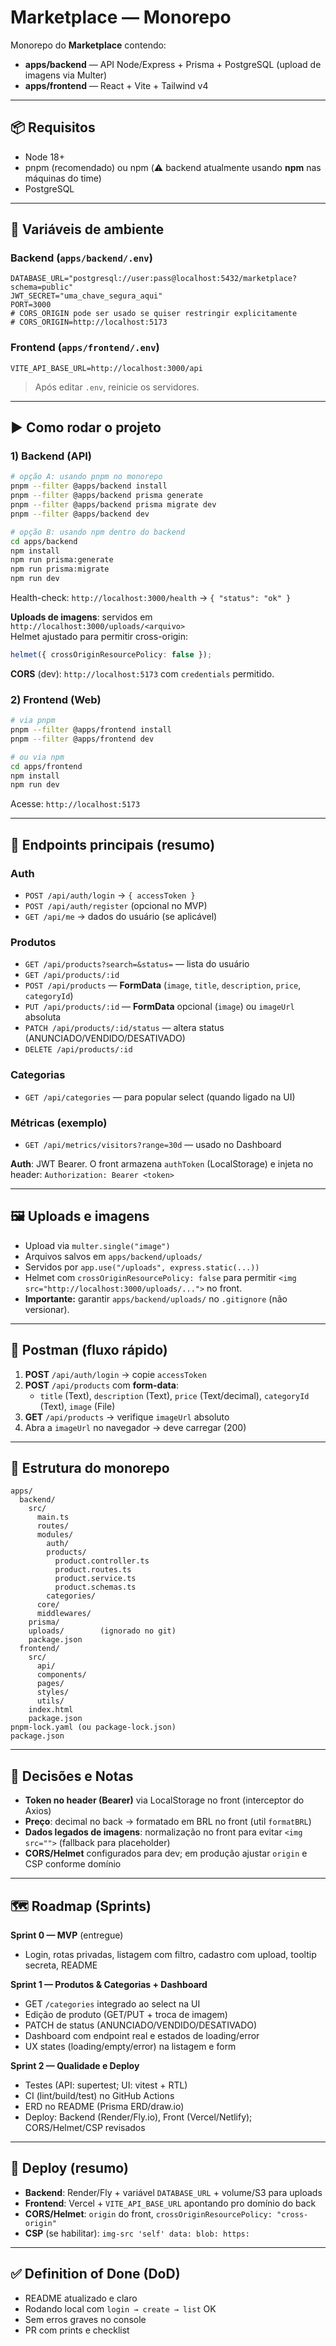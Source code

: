 # Marketplace — Monorepo

Monorepo do **Marketplace** contendo:

- **apps/backend** — API Node/Express + Prisma + PostgreSQL (upload de imagens via Multer)
- **apps/frontend** — React + Vite + Tailwind v4

---

## 📦 Requisitos

- Node 18+
- pnpm (recomendado) ou npm (⚠️ backend atualmente usando **npm** nas máquinas do time)
- PostgreSQL

---

## 🔐 Variáveis de ambiente

### Backend (`apps/backend/.env`)

```env
DATABASE_URL="postgresql://user:pass@localhost:5432/marketplace?schema=public"
JWT_SECRET="uma_chave_segura_aqui"
PORT=3000
# CORS_ORIGIN pode ser usado se quiser restringir explicitamente
# CORS_ORIGIN=http://localhost:5173
```

### Frontend (`apps/frontend/.env`)

```env
VITE_API_BASE_URL=http://localhost:3000/api
```

> Após editar `.env`, reinicie os servidores.

---

## ▶️ Como rodar o projeto

### 1) Backend (API)

```bash
# opção A: usando pnpm no monorepo
pnpm --filter @apps/backend install
pnpm --filter @apps/backend prisma generate
pnpm --filter @apps/backend prisma migrate dev
pnpm --filter @apps/backend dev

# opção B: usando npm dentro do backend
cd apps/backend
npm install
npm run prisma:generate
npm run prisma:migrate
npm run dev
```

Health-check: `http://localhost:3000/health` → `{ "status": "ok" }`

**Uploads de imagens**: servidos em `http://localhost:3000/uploads/<arquivo>`  
Helmet ajustado para permitir cross-origin:

```ts
helmet({ crossOriginResourcePolicy: false });
```

**CORS** (dev): `http://localhost:5173` com `credentials` permitido.

### 2) Frontend (Web)

```bash
# via pnpm
pnpm --filter @apps/frontend install
pnpm --filter @apps/frontend dev

# ou via npm
cd apps/frontend
npm install
npm run dev
```

Acesse: `http://localhost:5173`

---

## 🔌 Endpoints principais (resumo)

### Auth

- `POST /api/auth/login` → `{ accessToken }`
- `POST /api/auth/register` (opcional no MVP)
- `GET /api/me` → dados do usuário (se aplicável)

### Produtos

- `GET /api/products?search=&status=` — lista do usuário
- `GET /api/products/:id`
- `POST /api/products` — **FormData** (`image`, `title`, `description`, `price`, `categoryId`)
- `PUT /api/products/:id` — **FormData** opcional (`image`) ou `imageUrl` absoluta
- `PATCH /api/products/:id/status` — altera status (ANUNCIADO/VENDIDO/DESATIVADO)
- `DELETE /api/products/:id`

### Categorias

- `GET /api/categories` — para popular select (quando ligado na UI)

### Métricas (exemplo)

- `GET /api/metrics/visitors?range=30d` — usado no Dashboard

**Auth**: JWT Bearer. O front armazena `authToken` (LocalStorage) e injeta no header:
`Authorization: Bearer <token>`

---

## 🖼️ Uploads e imagens

- Upload via `multer.single("image")`
- Arquivos salvos em `apps/backend/uploads/`
- Servidos por `app.use("/uploads", express.static(...))`
- Helmet com `crossOriginResourcePolicy: false` para permitir `<img src="http://localhost:3000/uploads/...">` no front.
- **Importante:** garantir `apps/backend/uploads/` no `.gitignore` (não versionar).

---

## 🧪 Postman (fluxo rápido)

1. **POST** `/api/auth/login` → copie `accessToken`
2. **POST** `/api/products` com **form-data**:
   - `title` (Text), `description` (Text), `price` (Text/decimal), `categoryId` (Text), `image` (File)
3. **GET** `/api/products` → verifique `imageUrl` absoluto
4. Abra a `imageUrl` no navegador → deve carregar (200)

---

## 🧱 Estrutura do monorepo

```
apps/
  backend/
    src/
      main.ts
      routes/
      modules/
        auth/
        products/
          product.controller.ts
          product.routes.ts
          product.service.ts
          product.schemas.ts
        categories/
      core/
      middlewares/
    prisma/
    uploads/        (ignorado no git)
    package.json
  frontend/
    src/
      api/
      components/
      pages/
      styles/
      utils/
    index.html
    package.json
pnpm-lock.yaml (ou package-lock.json)
package.json
```

---

## 📝 Decisões e Notas

- **Token no header (Bearer)** via LocalStorage no front (interceptor do Axios)
- **Preço**: decimal no back → formatado em BRL no front (util `formatBRL`)
- **Dados legados de imagens**: normalização no front para evitar `<img src="">` (fallback para placeholder)
- **CORS/Helmet** configurados para dev; em produção ajustar `origin` e CSP conforme domínio

---

## 🗺️ Roadmap (Sprints)

**Sprint 0 — MVP** (entregue)

- Login, rotas privadas, listagem com filtro, cadastro com upload, tooltip secreta, README

**Sprint 1 — Produtos & Categorias + Dashboard**

- GET `/categories` integrado ao select na UI
- Edição de produto (GET/PUT + troca de imagem)
- PATCH de status (ANUNCIADO/VENDIDO/DESATIVADO)
- Dashboard com endpoint real e estados de loading/error
- UX states (loading/empty/error) na listagem e form

**Sprint 2 — Qualidade e Deploy**

- Testes (API: supertest; UI: vitest + RTL)
- CI (lint/build/test) no GitHub Actions
- ERD no README (Prisma ERD/draw.io)
- Deploy: Backend (Render/Fly.io), Front (Vercel/Netlify); CORS/Helmet/CSP revisados

---

## 🚀 Deploy (resumo)

- **Backend**: Render/Fly + variável `DATABASE_URL` + volume/S3 para uploads
- **Frontend**: Vercel + `VITE_API_BASE_URL` apontando pro domínio do back
- **CORS/Helmet**: `origin` do front, `crossOriginResourcePolicy: "cross-origin"`
- **CSP** (se habilitar): `img-src 'self' data: blob: https:`

---

## ✅ Definition of Done (DoD)

- README atualizado e claro
- Rodando local com `login → create → list` OK
- Sem erros graves no console
- PR com prints e checklist
